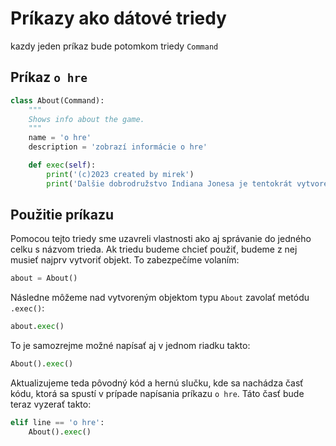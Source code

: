 # Príkazy ako dátové triedy

kazdy jeden príkaz bude potomkom triedy `Command`


## Príkaz `o hre`

```python
class About(Command):
    """
    Shows info about the game.
    """
    name = 'o hre'
    description = 'zobrazí informácie o hre'

    def exec(self):
        print('(c)2023 created by mirek')
        print('Dalšie dobrodružstvo Indiana Jonesa je tentokrát vytvorené v jazyku Python.')
```


## Použitie príkazu

Pomocou tejto triedy sme uzavreli vlastnosti ako aj správanie do jedného celku s názvom trieda. Ak triedu budeme
chcieť použiť, budeme z nej musieť najprv vytvoriť objekt. To zabezpečíme volaním:

```python
about = About()
```

Následne môžeme nad vytvoreným objektom typu `About` zavolať metódu `.exec()`:

```python
about.exec()
```

To je samozrejme možné napísať aj v jednom riadku takto:

```python
About().exec()
```

Aktualizujeme teda pôvodný kód a hernú slučku, kde sa nachádza časť kódu, ktorá sa spustí v prípade napísania
príkazu `o hre`. Táto časť bude teraz vyzerať takto:

```python
elif line == 'o hre':
    About().exec()
```
